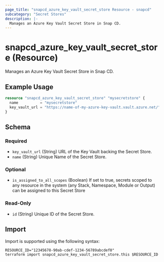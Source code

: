 ```yaml
---
page_title: "snapcd_azure_key_vault_secret_store Resource - snapcd"
subcategory: "Secret Stores"
description: |-
  Manages an Azure Key Vault Secret Store in Snap CD.
---
```


# snapcd_azure_key_vault_secret_store (Resource)

Manages an Azure Key Vault Secret Store in Snap CD.


## Example Usage

```terraform
resource "snapcd_azure_key_vault_secret_store" "mysecretstore" {
  name          = "mysecretstore"
  key_vault_url = "https://name-of-my-azure-key-vault.vault.azure.net/"
}
```

<!-- schema generated by tfplugindocs -->
## Schema

### Required

- `key_vault_url` (String) URL of the Key Vault backing the Secret Store.
- `name` (String) Unique Name of the Secret Store.

### Optional

- `is_assigned_to_all_scopes` (Boolean) If set to true, secrets scoped to any resource in the system (any Stack, Namespace, Module or Output) can be assigned to this Secret Store

### Read-Only

- `id` (String) Unique ID of the Secret Store.

## Import

Import is supported using the following syntax:

```shell
RESOURCE_ID="12345678-90ab-cdef-1234-56789abcdef0"
terraform import snapcd_azure_key_vault_secret_store.this $RESOURCE_ID
```
